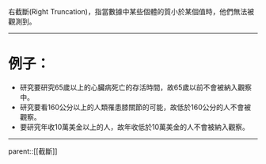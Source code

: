 右截斷(Right Truncation)，指當數據中某些個體的質小於某個值時，他們無法被觀測到。
- - -
# 例子：
- 研究要研究65歲以上的心臟病死亡的存活時間，故65歲以前不會被納入觀察中。
- 研究要看160公分以上的人類罹患膝關節的可能，故低於160公分的人不會被觀察。
- 要研究年收10萬美金以上的人，故年收低於10萬美金的人不會被納入觀察。
- - -
parent::[[截斷]]
